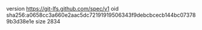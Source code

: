 version https://git-lfs.github.com/spec/v1
oid sha256:a0658cc3a660e2aac5dc72191919506343f9debcbcecb144bc073789b3d38e1e
size 2834
